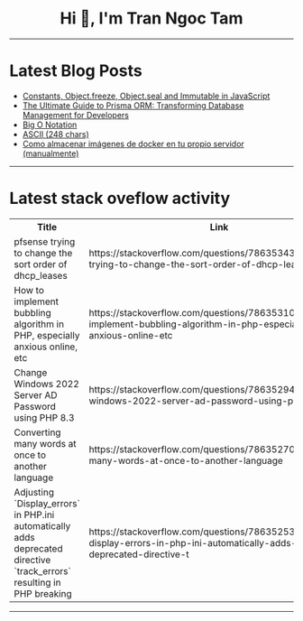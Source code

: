 <h1 align="center">Hi 👋, I'm Tran Ngoc Tam</h1>

---

# Latest Blog Posts 
<!-- BLOG-POST-LIST:START -->
- [Constants, Object.freeze, Object.seal and Immutable in JavaScript](https://dev.to/chauhoangminhnguyen/constants-objectfreeze-objectseal-and-immutable-in-javascript-3iha)
- [The Ultimate Guide to Prisma ORM: Transforming Database Management for Developers](https://dev.to/abhilaksharora/the-ultimate-guide-to-prisma-orm-transforming-database-management-for-developers-470n)
- [Big O Notation](https://dev.to/userleo/big-o-notation-43pd)
- [ASCII &lpar;248 chars&rpar;](https://dev.to/userleo/ascii-248-chars-a52)
- [Como almacenar imágenes de docker en tu propio servidor &lpar;manualmente&rpar;](https://dev.to/oswa/como-almacenar-imagenes-de-docker-en-tu-propio-servidor-manualmente-5e0i)
<!-- BLOG-POST-LIST:END -->

---

# Latest stack oveflow activity
<table>
  <tr><th>Title</th><th>Link</th></tr>
  <!-- STACKOVERFLOW:START --><tr><td>pfsense trying to change the sort order of dhcp_leases</td><td>https://stackoverflow.com/questions/78635343/pfsense-trying-to-change-the-sort-order-of-dhcp-leases</td></tr><tr><td>How to implement bubbling algorithm in PHP, especially anxious online, etc</td><td>https://stackoverflow.com/questions/78635310/how-to-implement-bubbling-algorithm-in-php-especially-anxious-online-etc</td></tr><tr><td>Change Windows 2022 Server AD Password using PHP 8.3</td><td>https://stackoverflow.com/questions/78635294/change-windows-2022-server-ad-password-using-php-8-3</td></tr><tr><td>Converting many words at once to another language</td><td>https://stackoverflow.com/questions/78635270/converting-many-words-at-once-to-another-language</td></tr><tr><td>Adjusting `Display_errors` in PHP.ini automatically adds deprecated directive `track_errors` resulting in PHP breaking</td><td>https://stackoverflow.com/questions/78635253/adjusting-display-errors-in-php-ini-automatically-adds-deprecated-directive-t</td></tr><!-- STACKOVERFLOW:END -->
</table>

---


